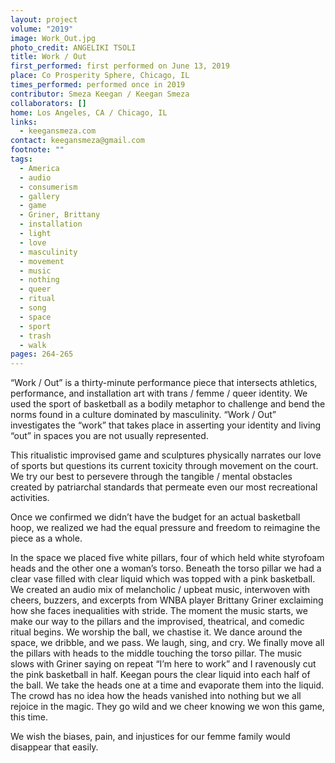 ```yaml
---
layout: project
volume: "2019"
image: Work_Out.jpg
photo_credit: ANGELIKI TSOLI
title: Work / Out
first_performed: first performed on June 13, 2019
place: Co Prosperity Sphere, Chicago, IL
times_performed: performed once in 2019
contributor: Smeza Keegan / Keegan Smeza
collaborators: []
home: Los Angeles, CA / Chicago, IL
links:
  - keegansmeza.com
contact: keegansmeza@gmail.com
footnote: ""
tags:
  - America
  - audio
  - consumerism
  - gallery
  - game
  - Griner, Brittany
  - installation
  - light
  - love
  - masculinity
  - movement
  - music
  - nothing
  - queer
  - ritual
  - song
  - space
  - sport
  - trash
  - walk
pages: 264-265
---
```


“Work / Out” is a thirty-minute performance piece that intersects athletics, performance, and installation art with trans / femme / queer identity. We used the sport of basketball as a bodily metaphor to challenge and bend the norms found in a culture dominated by masculinity. “Work / Out” investigates the “work” that takes place in asserting your identity and living “out” in spaces you are not usually represented.

This ritualistic improvised game and sculptures physically narrates our love of sports but questions its current toxicity through movement on the court. We try our best to persevere through the tangible / mental obstacles created by patriarchal standards that permeate even our most recreational activities.

Once we confirmed we didn’t have the budget for an actual basketball hoop, we realized we had the equal pressure and freedom to reimagine the piece as a whole.

In the space we placed five white pillars, four of which held white styrofoam heads and the other one a woman’s torso. Beneath the torso pillar we had a clear vase filled with clear liquid which was topped with a pink basketball. We created an audio mix of melancholic / upbeat music, interwoven with cheers, buzzers, and excerpts from WNBA player Brittany Griner exclaiming how she faces inequalities with stride. The moment the music starts, we make our way to the pillars and the improvised, theatrical, and comedic ritual begins. We worship the ball, we chastise it. We dance around the space, we dribble, and we pass. We laugh, sing, and cry. We finally move all the pillars with heads to the middle touching the torso pillar. The music slows with Griner saying on repeat “I’m here to work” and I ravenously cut the pink basketball in half. Keegan pours the clear liquid into each half of the ball. We take the heads one at a time and evaporate them into the liquid. The crowd has no idea how the heads vanished into nothing but we all rejoice in the magic. They go wild and we cheer knowing we won this game, this time.

We wish the biases, pain, and injustices for our femme family would disappear that easily.
